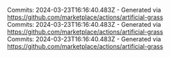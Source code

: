 Commits: 2024-03-23T16:16:40.483Z - Generated via https://github.com/marketplace/actions/artificial-grass
<br>
Commits: 2024-03-23T16:16:40.483Z - Generated via https://github.com/marketplace/actions/artificial-grass
<br>
Commits: 2024-03-23T16:16:40.483Z - Generated via https://github.com/marketplace/actions/artificial-grass
<br>

